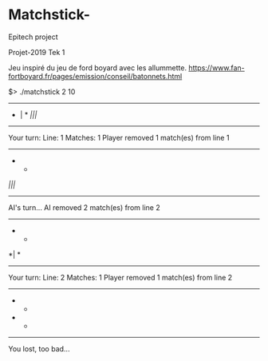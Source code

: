 # Matchstick-
Epitech project

Projet-2019 Tek 1

Jeu inspiré du jeu de ford boyard avec les allummette.
https://www.fan-fortboyard.fr/pages/emission/conseil/batonnets.html

$> ./matchstick 2 10
*****
* | *
*|||*
*****

Your turn:
Line: 1
Matches: 1
Player removed 1 match(es) from line 1
*****
*   *
*|||*
*****

AI's turn...
AI removed 2 match(es) from line 2
*****
*   *
*|  *
*****

Your turn:
Line: 2
Matches: 1
Player removed 1 match(es) from line 2
*****
*   *
*   *
*****
You lost, too bad...
